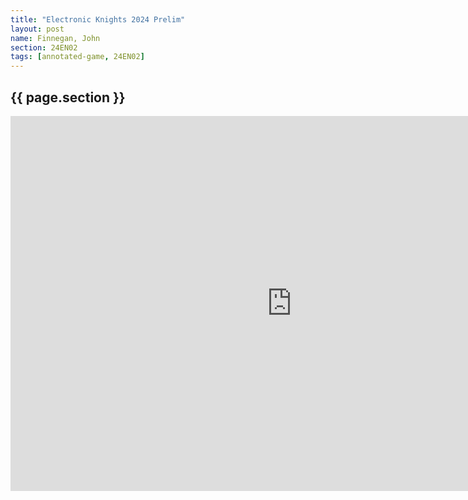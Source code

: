 ```yaml
---
title: "Electronic Knights 2024 Prelim"
layout: post
name: Finnegan, John
section: 24EN02
tags: [annotated-game, 24EN02]
---
```


<h2>{{ page.section }}</h2>

<iframe style='border: 0;' width='900px' height='600px' src='https://share.chessbase.com/SharedGames/frame/?p=3NO9GCzQEcVpmHBmLWmozaWjT67MvQooW6vTDD3/xtYsWfix6xdYGjLC3kvDvtR8'></iframe>
